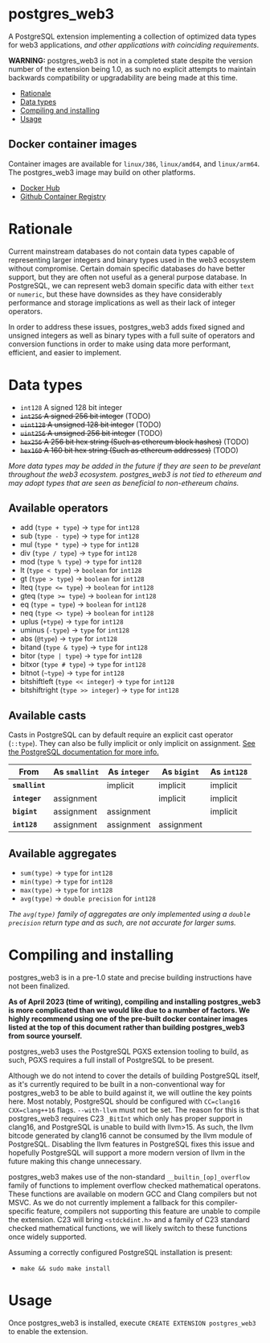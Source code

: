 # postgres_web3

A PostgreSQL extension implementing a collection of optimized data types for web3 applications, _and other applications with coinciding requirements_.

**WARNING:** postgres_web3 is not in a completed state despite the version number of the extension being 1.0, as such no explicit attempts to maintain backwards compatibility or upgradability are being made at this time.

- [Rationale](#rationale)
- [Data types](#data-types)
- [Compiling and installing](#compiling-and-installing)
- [Usage](#usage)

## Docker container images

Container images are available for `linux/386`, `linux/amd64`, and `linux/arm64`. The postgres_web3 image may build on other platforms.

- [Docker Hub](https://hub.docker.com/r/georgebott/postgres_web3)
- [Github Container Registry](https://ghcr.io/yen/postgres_web3)

# Rationale

Current mainstream databases do not contain data types capable of representing larger integers and binary types used in the web3 ecosystem without compromise. Certain domain specific databases do have better support, but they are often not useful as a general purpose database. In PostgreSQL, we can represent web3 domain specific data with either `text` or `numeric`, but these have downsides as they have considerably performance and storage implications as well as their lack of integer operators.

In order to address these issues, postgres_web3 adds fixed signed and unsigned integers as well as binary types with a full suite of operators and conversion functions in order to make using data more performant, efficient, and easier to implement.

# Data types

- `int128` A signed 128 bit integer
- ~~`int256` A signed 256 bit integer~~ (TODO)
- ~~`uint128` A unsigned 128 bit integer~~ (TODO)
- ~~`uint256` A unsigned 256 bit integer~~ (TODO)
- ~~`hex256` A 256 bit hex string (Such as ethereum block hashes)~~ (TODO)
- ~~`hex160` A 160 bit hex string (Such as ethereum addresses)~~ (TODO)

_More data types may be added in the future if they are seen to be prevelant throughout the web3 ecosystem. postgres_web3 is not tied to ethereum and may adopt types that are seen as beneficial to non-ethereum chains._

## Available operators

- add (`type + type`) -> `type` for `int128`
- sub (`type - type`) -> `type` for `int128`
- mul (`type * type`) -> `type` for `int128`
- div (`type / type`) -> `type` for `int128`
- mod (`type % type`) -> `type` for `int128`
- lt (`type < type`) -> `boolean` for `int128`
- gt (`type > type`) -> `boolean` for `int128`
- lteq (`type <= type`) -> `boolean` for `int128`
- gteq (`type >= type`) -> `boolean` for `int128`
- eq (`type = type`) -> `boolean` for `int128`
- neq (`type <> type`) -> `boolean` for `int128`
- uplus (`+type`) -> `type` for `int128`
- uminus (`-type`) -> `type` for `int128`
- abs (`@type`) -> `type` for `int128`
- bitand (`type & type`) -> `type` for `int128`
- bitor (`type | type`) -> `type` for `int128`
- bitxor (`type # type`) -> `type` for `int128`
- bitnot (`~type`) -> `type` for `int128`
- bitshiftleft (`type << integer`) -> `type` for `int128`
- bitshiftright (`type >> integer`) -> `type` for `int128`

## Available casts

Casts in PostgreSQL can by default require an explicit cast operator (`::type`). They can also be fully implicit or only implicit on assignment. [See the PostgreSQL documentation for more info.](https://www.postgresql.org/docs/15/sql-createcast.html)

|From          |As `smallint`|As `integer`|As `bigint`|As `int128`|
|---           |---          |---         |---        |---        |
|**`smallint`**|             |implicit    |implicit   |implicit   |
|**`integer`** |assignment   |            |implicit   |implicit   |
|**`bigint`**  |assignment   |assignment  |           |implicit   |
|**`int128`**  |assignment   |assignment  |assignment |           |

## Available aggregates

- `sum(type)` -> `type` for `int128`
- `min(type)` -> `type` for `int128`
- `max(type)` -> `type` for `int128`
- `avg(type)` -> `double precision` for `int128`

_The `avg(type)` family of aggregates are only implemented using a `double precision` return type and as such, are not accurate for larger sums._

# Compiling and installing

postgres_web3 is in a pre-1.0 state and precise building instructions have not been finalized.

**As of April 2023 (time of writing), compiling and installing postgres_web3 is more complicated than we would like due to a number of factors. We highly recommend using one of the pre-built docker container images listed at the top of this document rather than building postgres_web3 from source yourself.**

postgres_web3 uses the PostgreSQL PGXS extension tooling to build, as such, PGXS requires a full install of PostgreSQL to be present.

Although we do not intend to cover the details of building PostgreSQL itself, as it's currently required to be built in a non-conventional way for postgres_web3 to be able to build against it, we will outline the key points here. Most notably, PostgreSQL should be configured with `CC=clang16` `CXX=clang++16` flags. `--with-llvm` must not be set. The reason for this is that postgres_web3 requires C23 `_BitInt` which only has proper support in clang16, and PostgreSQL is unable to build with llvm>15. As such, the llvm bitcode generated by clang16 cannot be consumed by the llvm module of PostgreSQL. Disabling the llvm features in PostgreSQL fixes this issue and hopefully PostgreSQL will support a more modern version of llvm in the future making this change unnecessary.

postgres_web3 makes use of the non-standard `__builtin_[op]_overflow` family of functions to implement overflow checked mathematical operatons. These functions are available on modern GCC and Clang compilers but not MSVC. As we do not currently implement a fallback for this compiler-specific feature, compilers not supporting this feature are unable to compile the extension. C23 will bring `<stdckdint.h>` and a family of C23 standard checked mathematical functions, we will likely switch to these functions once widely supported.

Assuming a correctly configured PostgreSQL installation is present:

- `make && sudo make install`

# Usage

Once postgres_web3 is installed, execute `CREATE EXTENSION postgres_web3` to enable the extension.
